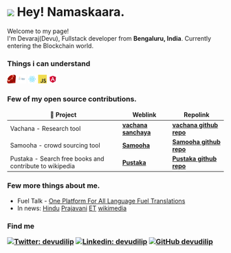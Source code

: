 
<h1><img src="https://emojis.slackmojis.com/emojis/images/1621036368/39101/namaste.gif?1621036368" width="30"/> Hey! Namaskaara.</h1>


<p>Welcome to my page! </br> I'm Devaraj(Devu), Fullstack developer from <b>Bengaluru, India</b>.
Currently entering the Blockchain world. </p>

<h3>Things i can understand </h3>
<p>
  <code><img height="20" src="https://raw.githubusercontent.com/github/explore/80688e429a7d4ef2fca1e82350fe8e3517d3494d/topics/ruby/ruby.png"></code>
<code><img height="20" src="https://raw.githubusercontent.com/github/explore/80688e429a7d4ef2fca1e82350fe8e3517d3494d/topics/java/java.png"></code>
<code><img height="20" src="https://raw.githubusercontent.com/github/explore/80688e429a7d4ef2fca1e82350fe8e3517d3494d/topics/react/react.png"></code>
<code><img height="20" src="https://raw.githubusercontent.com/github/explore/80688e429a7d4ef2fca1e82350fe8e3517d3494d/topics/javascript/javascript.png"></code>
<code><img height="20" src="https://raw.githubusercontent.com/github/explore/80688e429a7d4ef2fca1e82350fe8e3517d3494d/topics/angular/angular.png"></code>
</p>
<h3> Few of my open source contributions.</h3>
<table>
  <thead align="center">
    <tr border: none;>
      <td><b>🎁 Project </b></td>
      <td><b> Weblink </b></td>
      <td><b> Repolink </b></td>
    </tr>
  </thead>
  <tbody>
    <tr>
     <td> Vachana - Research tool </td>
     <td><a href="https://github.com/sanchaya/vachanasanchaya"><b>vachana sanchaya</b></a></td>
      <td><a href="https://vachana.sanchaya.net/"><b>vachana github repo </b></a></td>
    </tr>
    <tr>
     <td> Samooha - crowd sourcing tool </td>
     <td><a href="https://github.com/sanchaya/samoohasanchaya"><b>Samooha</b></a></td>
      <td><a href="https://samooha.sanchaya.net/"><b>Samooha github repo</b></a></td>
    </tr>
    <tr>
     <td> Pustaka - Search free books and contribute to wikipedia </td>
     <td><a href="https://github.com/sanchaya/pustakasanchaya"><b>Pustaka</b></a></td>
      <td><a href="https://pustaka.sanchaya.net/"><b>Pustaka github repo</b></a></td>
    </tr>
  </tbody>
</table>


<h3> Few more things about me. </h3>

 - Fuel Talk - [One Platform For All Language Fuel Translations](https://twitter.com/fuelproject/status/781942155166134272/photo/1)
 - In news: [Hindu](https://www.thehindu.com/news/national/karnataka/vachana-site-gets-more-than-5-lakh-hits/article5733383.ece)  [Prajavani](https://www.prajavani.net/article/%E0%B2%85%E0%B2%A8%E0%B2%BF%E0%B2%B0%E0%B3%8D%E0%B2%B5%E0%B2%9A%E0%B2%A8-%E0%B2%87-%E0%B2%A8%E0%B2%BF%E0%B2%B0%E0%B3%8D%E0%B2%B5%E0%B2%9A%E0%B2%A8) [ET](https://economictimes.indiatimes.com/magazines/panache/now-read-vachanas-online/articleshow/45611801.cms) [wikimedia](https://diff.wikimedia.org/2014/03/12/11th-century-kannada-literature-to-enrich-wikisource/) 

<h3> Find me </3>

[![Twitter: devudilip](https://img.shields.io/twitter/follow/devudilip?style=social)](https://twitter.com/devudilip)  [![Linkedin: devudilip](https://img.shields.io/badge/-devudilip-blue?style=flat-square&logo=Linkedin&logoColor=white&link=https://www.linkedin.com/in/devudilip/)](https://www.linkedin.com/in/devudilip/)  [![GitHub devudilip](https://img.shields.io/github/followers/devudilip?label=follow&style=social)](https://github.com/devudilip)
